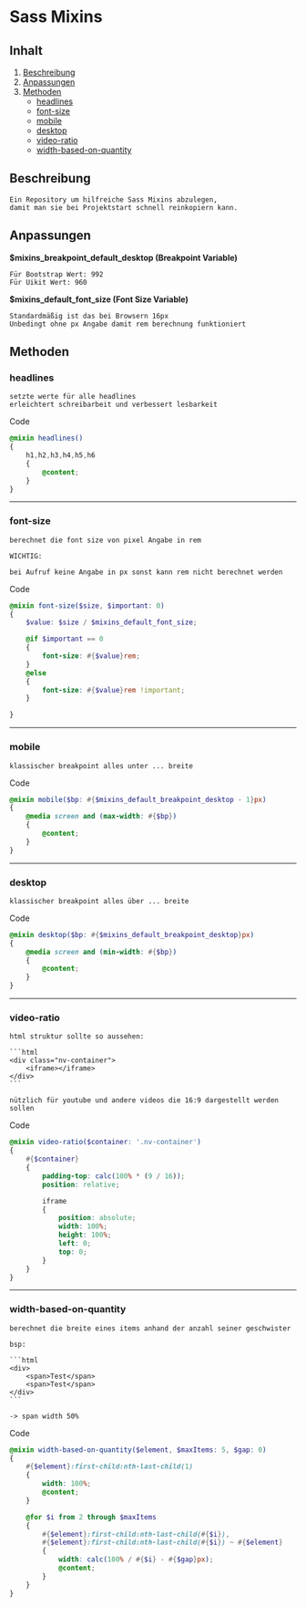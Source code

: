# Sass Mixins

## Inhalt
1. [Beschreibung](#Beschreibung)
1. [Anpassungen](#Anpassungen)
1. [Methoden](#Methoden)
    * [headlines](#headlines)
    * [font-size](#font-size)
    * [mobile](#mobile)
    * [desktop](#desktop)
    * [video-ratio](#video-ratio)
    * [width-based-on-quantity](#width-based-on-quantity)

## Beschreibung

    Ein Repository um hilfreiche Sass Mixins abzulegen, 
    damit man sie bei Projektstart schnell reinkopiern kann.

## Anpassungen

**$mixins_breakpoint_default_desktop (Breakpoint Variable)**

    Für Bootstrap Wert: 992
    Für Uikit Wert: 960

**$mixins_default_font_size (Font Size Variable)**

    Standardmäßig ist das bei Browsern 16px
    Unbedingt ohne px Angabe damit rem berechnung funktioniert

## Methoden

### headlines

    setzte werte für alle headlines
    erleichtert schreibarbeit und verbessert lesbarkeit

Code

```scss
@mixin headlines()
{
    h1,h2,h3,h4,h5,h6 
    {
        @content;
    }
}
```

___

### font-size

    berechnet die font size von pixel Angabe in rem

    WICHTIG:

    bei Aufruf keine Angabe in px sonst kann rem nicht berechnet werden

Code

```scss
@mixin font-size($size, $important: 0)
{
    $value: $size / $mixins_default_font_size;

    @if $important == 0
    {
        font-size: #{$value}rem;
    }
    @else
    {
        font-size: #{$value}rem !important;
    }

}
```

___

### mobile

    klassischer breakpoint alles unter ... breite

Code

```scss
@mixin mobile($bp: #{$mixins_default_breakpoint_desktop - 1}px)
{
    @media screen and (max-width: #{$bp})
    {
        @content;
    }
}
```

___

### desktop

    klassischer breakpoint alles über ... breite

Code

```scss
@mixin desktop($bp: #{$mixins_default_breakpoint_desktop}px)
{
    @media screen and (min-width: #{$bp})
    {
        @content;
    }
}
```

___

### video-ratio

    html struktur sollte so aussehen:

    ```html
    <div class="nv-container">
        <iframe></iframe>
    </div>
    ```

    nützlich für youtube und andere videos die 16:9 dargestellt werden sollen

Code

```scss
@mixin video-ratio($container: '.nv-container')
{
    #{$container}
    {
        padding-top: calc(100% * (9 / 16));
        position: relative;

        iframe 
        {
            position: absolute;
            width: 100%;
            height: 100%;
            left: 0;
            top: 0;
        }
    }
}
```

___

### width-based-on-quantity

    berechnet die breite eines items anhand der anzahl seiner geschwister

    bsp: 

    ```html
    <div>
        <span>Test</span>
        <span>Test</span>
    </div>
    ```

    -> span width 50%

Code

```scss
@mixin width-based-on-quantity($element, $maxItems: 5, $gap: 0)
{
    #{$element}:first-child:nth-last-child(1) 
    {
        width: 100%;
        @content;
    }

    @for $i from 2 through $maxItems 
    {
        #{$element}:first-child:nth-last-child(#{$i}),
        #{$element}:first-child:nth-last-child(#{$i}) ~ #{$element} 
        {
            width: calc(100% / #{$i} - #{$gap}px);
            @content;
        }
    }
}
```